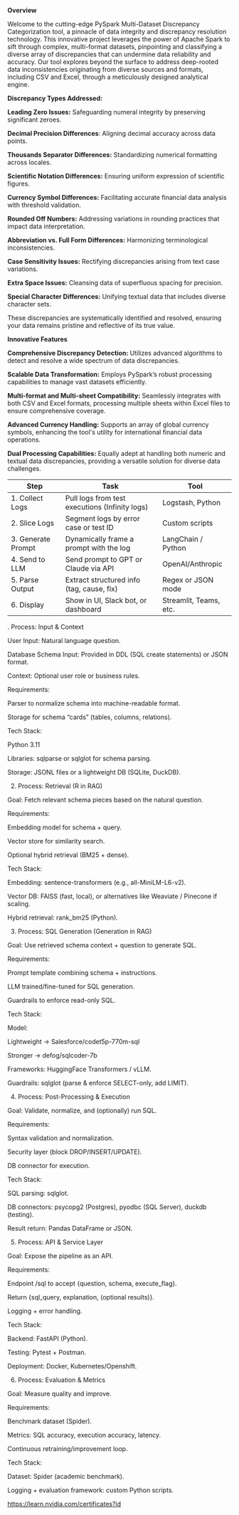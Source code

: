 **Overview**

Welcome to the cutting-edge PySpark Multi-Dataset Discrepancy Categorization tool, a pinnacle of data integrity and discrepancy resolution technology. This innovative project leverages the power of Apache Spark to sift through complex, multi-format datasets, pinpointing and classifying a diverse array of discrepancies that can undermine data reliability and accuracy. Our tool explores beyond the surface to address deep-rooted data inconsistencies originating from diverse sources and formats, including CSV and Excel, through a meticulously designed analytical engine.


**Discrepancy Types Addressed:**

**Leading Zero Issues:** Safeguarding numeral integrity by preserving significant zeroes.

**Decimal Precision Differences**: Aligning decimal accuracy across data points.

**Thousands Separator Differences:** Standardizing numerical formatting across locales.

**Scientific Notation Differences:** Ensuring uniform expression of scientific figures.

**Currency Symbol Differences:** Facilitating accurate financial data analysis with threshold validation.

**Rounded Off Numbers:** Addressing variations in rounding practices that impact data interpretation.

**Abbreviation vs. Full Form Differences:** Harmonizing terminological inconsistencies.

**Case Sensitivity Issues:** Rectifying discrepancies arising from text case variations.

**Extra Space Issues:** Cleansing data of superfluous spacing for precision.

**Special Character Differences:** Unifying textual data that includes diverse character sets.

These discrepancies are systematically identified and resolved, ensuring your data remains pristine and reflective of its true value.

**Innovative Features**

**Comprehensive Discrepancy Detection:** Utilizes advanced algorithms to detect and resolve a wide spectrum of data discrepancies.

**Scalable Data Transformation:** Employs PySpark’s robust processing capabilities to manage vast datasets efficiently.

**Multi-format and Multi-sheet Compatibility:** Seamlessly integrates with both CSV and Excel formats, processing multiple sheets within Excel files to ensure comprehensive coverage.

**Advanced Currency Handling:** Supports an array of global currency symbols, enhancing the tool's utility for international financial data operations.

**Dual Processing Capabilities:** Equally adept at handling both numeric and textual data discrepancies, providing a versatile solution for diverse data challenges.


| Step               | Task                                           | Tool                   |
| ------------------ | ---------------------------------------------- | ---------------------- |
| 1. Collect Logs    | Pull logs from test executions (Infinity logs) | Logstash, Python       |
| 2. Slice Logs      | Segment logs by error case or test ID          | Custom scripts         |
| 3. Generate Prompt | Dynamically frame a prompt with the log        | LangChain / Python     |
| 4. Send to LLM     | Send prompt to GPT or Claude via API           | OpenAI/Anthropic       |
| 5. Parse Output    | Extract structured info (tag, cause, fix)      | Regex or JSON mode     |
| 6. Display         | Show in UI, Slack bot, or dashboard            | Streamlit, Teams, etc. |



. Process: Input & Context

User Input: Natural language question.

Database Schema Input: Provided in DDL (SQL create statements) or JSON format.

Context: Optional user role or business rules.

Requirements:

Parser to normalize schema into machine-readable format.

Storage for schema “cards” (tables, columns, relations).

Tech Stack:

Python 3.11

Libraries: sqlparse or sqlglot for schema parsing.

Storage: JSONL files or a lightweight DB (SQLite, DuckDB).

2. Process: Retrieval (R in RAG)

Goal: Fetch relevant schema pieces based on the natural question.

Requirements:

Embedding model for schema + query.

Vector store for similarity search.

Optional hybrid retrieval (BM25 + dense).

Tech Stack:

Embedding: sentence-transformers (e.g., all-MiniLM-L6-v2).

Vector DB: FAISS (fast, local), or alternatives like Weaviate / Pinecone if scaling.

Hybrid retrieval: rank_bm25 (Python).

3. Process: SQL Generation (Generation in RAG)

Goal: Use retrieved schema context + question to generate SQL.

Requirements:

Prompt template combining schema + instructions.

LLM trained/fine-tuned for SQL generation.

Guardrails to enforce read-only SQL.

Tech Stack:

Model:

Lightweight → Salesforce/codet5p-770m-sql

Stronger → defog/sqlcoder-7b

Frameworks: HuggingFace Transformers / vLLM.

Guardrails: sqlglot (parse & enforce SELECT-only, add LIMIT).

4. Process: Post-Processing & Execution

Goal: Validate, normalize, and (optionally) run SQL.

Requirements:

Syntax validation and normalization.

Security layer (block DROP/INSERT/UPDATE).

DB connector for execution.

Tech Stack:

SQL parsing: sqlglot.

DB connectors: psycopg2 (Postgres), pyodbc (SQL Server), duckdb (testing).

Result return: Pandas DataFrame or JSON.

5. Process: API & Service Layer

Goal: Expose the pipeline as an API.

Requirements:

Endpoint /sql to accept {question, schema, execute_flag}.

Return {sql_query, explanation, (optional results)}.

Logging + error handling.

Tech Stack:

Backend: FastAPI (Python).

Testing: Pytest + Postman.

Deployment: Docker, Kubernetes/Openshift.

6. Process: Evaluation & Metrics

Goal: Measure quality and improve.

Requirements:

Benchmark dataset (Spider).

Metrics: SQL accuracy, execution accuracy, latency.

Continuous retraining/improvement loop.

Tech Stack:

Dataset: Spider (academic benchmark).

Logging + evaluation framework: custom Python scripts.


https://learn.nvidia.com/certificates?id
